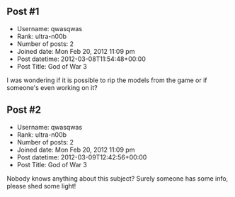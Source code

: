 ## Post #1
- Username: qwasqwas
- Rank: ultra-n00b
- Number of posts: 2
- Joined date: Mon Feb 20, 2012 11:09 pm
- Post datetime: 2012-03-08T11:54:48+00:00
- Post Title: God of War 3

I was wondering if it is possible to rip the models from the game or if someone's even working on it?
## Post #2
- Username: qwasqwas
- Rank: ultra-n00b
- Number of posts: 2
- Joined date: Mon Feb 20, 2012 11:09 pm
- Post datetime: 2012-03-09T12:42:56+00:00
- Post Title: God of War 3

Nobody knows anything about this subject?
Surely someone has some info, please shed some light!
